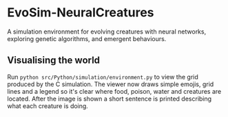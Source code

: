 # EvoSim-NeuralCreatures
A simulation environment for evolving creatures with neural networks, exploring genetic algorithms, and emergent behaviours.

## Visualising the world

Run `python src/Python/simulation/environment.py` to view the grid produced by
the C simulation.  The viewer now draws simple emojis, grid lines and a legend
so it's clear where food, poison, water and creatures are located.  After the
image is shown a short sentence is printed describing what each creature is
doing.
